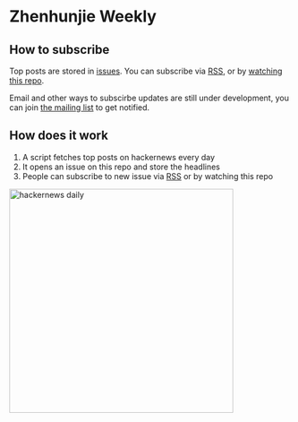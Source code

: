 # Zhenhunjie Weekly

## How to subscribe

Top posts are stored in [issues](https://github.com/xiaojia21190/zhenhunjie/issues). You can subscribe via [RSS](http://140.143.207.151:7001/getMhRssHub), or by [watching this repo](#how-does-it-work).

Email and other ways to subscirbe updates are still under development, you can join [the mailing list](https://headllines.com) to get notified.

## How does it work

1. A script fetches top posts on hackernews every day
2. It opens an issue on this repo and store the headlines
3. People can subscribe to new issue via [RSS](https://feeds.pub/feed/http%3A%2F%2Frsshub.app%2Fgithub%2Fissue%2Fheadllines%2Fhackernews-daily) or by watching this repo

<img src="https://timqian-imgs.s3.ap-southeast-1.amazonaws.com/2020-09-Screen%20Shot%202020-09-01%20at%205.15.54%20PM.png" alt="hackernews daily" width="400"/>
